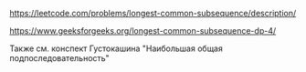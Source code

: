 https://leetcode.com/problems/longest-common-subsequence/description/

https://www.geeksforgeeks.org/longest-common-subsequence-dp-4/

Также см. конспект Густокашина "Наибольшая общая подпоследовательность"
